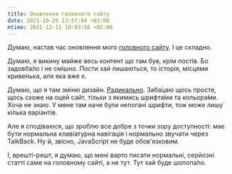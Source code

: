 ```yaml
---
title: Оновлення головного сайту
date: 2021-10-20 13:57:04 +03:00
mtime: 2021-12-11 18:03:56 +02:00
---
```


Думаю, настав час оновлення мого [головного сайту][1]. І це складно.

Думаю, я викину майже весь контент що там був, крім пості́в. Бо задовба́ло і не смішно. Пости хай лишаються, то історія, місцями криве́нька, але яка вже є.

Думаю, що я там зміню дизайн. [Радикально][2]. Заба́цаю щось просте, щось схоже на оцей сайт, тільки з якимись шрифта́ми та кольора́ми. Хоча не знаю. У мене там наче були непогані шрифти, тож може лишу́ кілька варіантів.

Але я сподіваюся, що зроблю все добре з точки зору доступності: має бути нормальна клавіатурна навігація і нормально звучати через TalkBack. Ну й, звісно, JavaScript не буде обов'язковим.

І, врешті-решт, я думаю, що мені варто писати нормальні, серйозні статті саме на головному сайті, а не тут. Тут хай буде шопопа́ло.

[1]: https://kastaneda.kiev.ua/
[2]: https://github.com/kastaneda/sandbox2020.de.co.ua/blob/master/ui_proto/kastaneda-2021/alt-front.html
